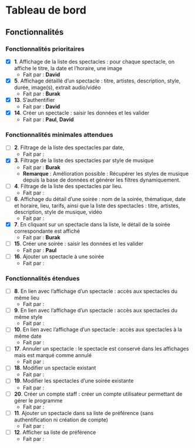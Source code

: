 # Tableau de bord

## Fonctionnalités

### Fonctionnalités prioritaires

- [X] **1**. Affichage de la liste des spectacles : pour chaque spectacle, on affiche le titre, la date et
  l’horaire, une image
  - Fait par : **David** 
- [X] **5**. Affichage détaillé d’un spectacle : titre, artistes, description, style, durée, image(s),
  extrait audio/vidéo
  - Fait par : **Burak**
- [X] **13**. S’authentifier
  - Fait par : **David**
- [X] **14**. Créer un spectacle : saisir les données et les valider
  - Fait par : **Paul**, **David**

### Fonctionnalités minimales attendues

- [ ] **2**. Filtrage de la liste des spectacles par date,
  - Fait par :
- [X] **3**. Filtrage de la liste des spectacles par style de musique
  - Fait par : **Burak**
  - **Remarque** : Amélioration possible : Récupérer les styles de musique depuis la base de données et générer les filtres dynamiquement.
- [ ] **4**. Filtrage de la liste des spectacles par lieu.
  - Fait par : 
- [ ] **6**. Affichage du détail d’une soirée : nom de la soirée, thématique, date et horaire, lieu,
  tarifs, ainsi que la liste des spectacles : titre, artistes, description, style de musique, vidéo
  - Fait par :
- [X] **7**. En cliquant sur un spectacle dans la liste, le détail de la soirée correspondante est affiché
  - Fait par : **Burak**
- [ ] **15**. Créer une soirée : saisir les données et les valider
  - Fait par : **Paul**
- [ ] **16**. Ajouter un spectacle à une soirée
  - Fait par :

### Fonctionnalités étendues

- [ ] **8**. En lien avec l’affichage d’un spectacle : accès aux spectacles du même lieu
  - Fait par :
- [ ] **9**. En lien avec l’affichage d’un spectacle : accès aux spectacles du même style
  - Fait par :
- [ ] **10**. En lien avec l’affichage d’un spectacle : accès aux spectacles à la même date
  - Fait par :
- [ ] **17**. Annuler un spectacle : le spectacle est conservé dans les affichages mais est marqué
  comme annulé
  - Fait par :
- [ ] **18**. Modifier un spectacle existant
  - Fait par :
- [ ] **19**. Modifier les spectacles d’une soirée existante
  - Fait par :
- [ ] **20**. Créer un compte staff : créer un compte utilisateur permettant de gérer le programme
  - Fait par :
- [ ] **11**. Ajouter un spectacle dans sa liste de préférence (sans authentification ni création de
  compte)
  - Fait par :
- [ ] **12**. Afficher sa liste de préférence
  - Fait par :